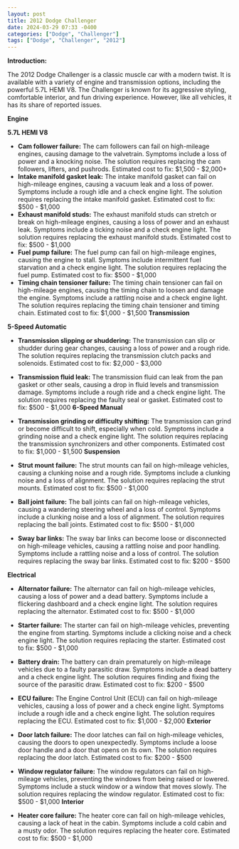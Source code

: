 ```yaml
---
layout: post
title: 2012 Dodge Challenger
date: 2024-03-29 07:33 -0400
categories: ["Dodge", "Challenger"]
tags: ["Dodge", "Challenger", "2012"]
---
```

**Introduction:**

The 2012 Dodge Challenger is a classic muscle car with a modern twist. It is available with a variety of engine and transmission options, including the powerful 5.7L HEMI V8. The Challenger is known for its aggressive styling, comfortable interior, and fun driving experience. However, like all vehicles, it has its share of reported issues.

**Engine**

**5.7L HEMI V8**

* **Cam follower failure:** The cam followers can fail on high-mileage engines, causing damage to the valvetrain. Symptoms include a loss of power and a knocking noise. The solution requires replacing the cam followers, lifters, and pushrods. Estimated cost to fix: $1,500 - $2,000+
* **Intake manifold gasket leak:** The intake manifold gasket can fail on high-mileage engines, causing a vacuum leak and a loss of power. Symptoms include a rough idle and a check engine light. The solution requires replacing the intake manifold gasket. Estimated cost to fix: $500 - $1,000
* **Exhaust manifold studs:** The exhaust manifold studs can stretch or break on high-mileage engines, causing a loss of power and an exhaust leak. Symptoms include a ticking noise and a check engine light. The solution requires replacing the exhaust manifold studs. Estimated cost to fix: $500 - $1,000
* **Fuel pump failure:** The fuel pump can fail on high-mileage engines, causing the engine to stall. Symptoms include intermittent fuel starvation and a check engine light. The solution requires replacing the fuel pump. Estimated cost to fix: $500 - $1,000
* **Timing chain tensioner failure:** The timing chain tensioner can fail on high-mileage engines, causing the timing chain to loosen and damage the engine. Symptoms include a rattling noise and a check engine light. The solution requires replacing the timing chain tensioner and timing chain. Estimated cost to fix: $1,000 - $1,500
**Transmission**

**5-Speed Automatic**

* **Transmission slipping or shuddering:** The transmission can slip or shudder during gear changes, causing a loss of power and a rough ride. The solution requires replacing the transmission clutch packs and solenoids. Estimated cost to fix: $2,000 - $3,000
* **Transmission fluid leak:** The transmission fluid can leak from the pan gasket or other seals, causing a drop in fluid levels and transmission damage. Symptoms include a rough ride and a check engine light. The solution requires replacing the faulty seal or gasket. Estimated cost to fix: $500 - $1,000
**6-Speed Manual**

* **Transmission grinding or difficulty shifting:** The transmission can grind or become difficult to shift, especially when cold. Symptoms include a grinding noise and a check engine light. The solution requires replacing the transmission synchronizers and other components. Estimated cost to fix: $1,000 - $1,500
**Suspension**

* **Strut mount failure:** The strut mounts can fail on high-mileage vehicles, causing a clunking noise and a rough ride. Symptoms include a clunking noise and a loss of alignment. The solution requires replacing the strut mounts. Estimated cost to fix: $500 - $1,000
* **Ball joint failure:** The ball joints can fail on high-mileage vehicles, causing a wandering steering wheel and a loss of control. Symptoms include a clunking noise and a loss of alignment. The solution requires replacing the ball joints. Estimated cost to fix: $500 - $1,000
* **Sway bar links:** The sway bar links can become loose or disconnected on high-mileage vehicles, causing a rattling noise and poor handling. Symptoms include a rattling noise and a loss of control. The solution requires replacing the sway bar links. Estimated cost to fix: $200 - $500

**Electrical**

* **Alternator failure:** The alternator can fail on high-mileage vehicles, causing a loss of power and a dead battery. Symptoms include a flickering dashboard and a check engine light. The solution requires replacing the alternator. Estimated cost to fix: $500 - $1,000
* **Starter failure:** The starter can fail on high-mileage vehicles, preventing the engine from starting. Symptoms include a clicking noise and a check engine light. The solution requires replacing the starter. Estimated cost to fix: $500 - $1,000
* **Battery drain:** The battery can drain prematurely on high-mileage vehicles due to a faulty parasitic draw. Symptoms include a dead battery and a check engine light. The solution requires finding and fixing the source of the parasitic draw. Estimated cost to fix: $200 - $500
* **ECU failure:** The Engine Control Unit (ECU) can fail on high-mileage vehicles, causing a loss of power and a check engine light. Symptoms include a rough idle and a check engine light. The solution requires replacing the ECU. Estimated cost to fix: $1,000 - $2,000
**Exterior**

* **Door latch failure:** The door latches can fail on high-mileage vehicles, causing the doors to open unexpectedly. Symptoms include a loose door handle and a door that opens on its own. The solution requires replacing the door latch. Estimated cost to fix: $200 - $500
* **Window regulator failure:** The window regulators can fail on high-mileage vehicles, preventing the windows from being raised or lowered. Symptoms include a stuck window or a window that moves slowly. The solution requires replacing the window regulator. Estimated cost to fix: $500 - $1,000
**Interior**

* **Heater core failure:** The heater core can fail on high-mileage vehicles, causing a lack of heat in the cabin. Symptoms include a cold cabin and a musty odor. The solution requires replacing the heater core. Estimated cost to fix: $500 - $1,000

